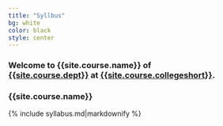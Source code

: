 ```yaml
---
title: "Syllbus"
bg: white
color: black
style: center
---
```


### Welcome to {{site.course.name}} of <br>[{{site.course.dept}}]({{site.course.depturl}}) at [{{site.course.collegeshort}}]({{site.course.collegeurl}}).

<span class="fa-stack subtlecircle" style="font-size:100px; background:rgba(255,166,0,0.1)">
  <i class="fa fa-circle fa-stack-2x text-white"></i>
  <i class="fa fa-pencil fa-stack-1x text-orange"></i>
</span>

### {{site.course.name}}

{% include syllabus.md|markdownify %}



<!--
<span id="forkongithub">
  <a href="{{ site.source_link }}" class="bg-blue">
    Fork me on GitHub
  </a>
</span>
-->
